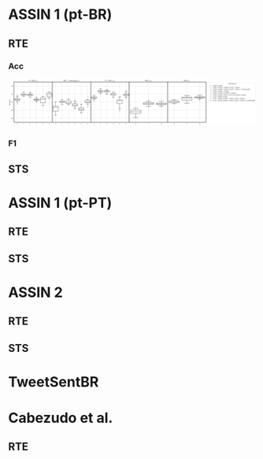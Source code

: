 # ASSIN 1 (pt-BR)

## RTE

### Acc

![](black_and_white/assin1_ptbr_rte_acc.png)

### F1

## STS

# ASSIN 1 (pt-PT)

## RTE

## STS

# ASSIN 2

## RTE

## STS

# TweetSentBR


# Cabezudo et al.

## RTE

